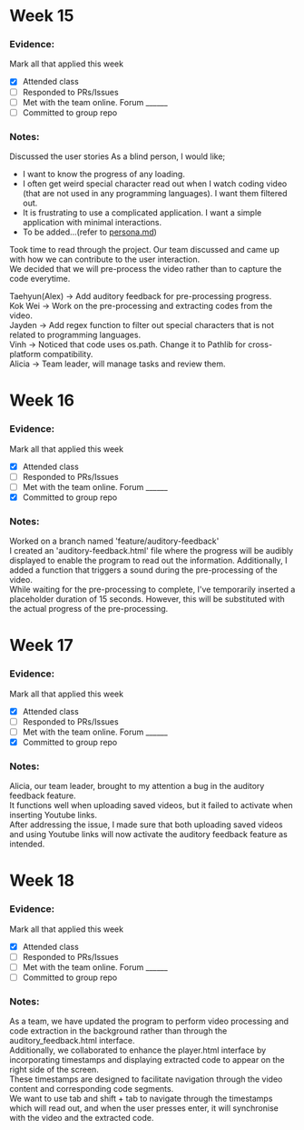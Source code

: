 # Week 15 

### Evidence:
Mark all that applied this week
- [x] Attended class
- [ ] Responded to PRs/Issues
- [ ] Met with the team online. Forum ______
- [ ] Committed to group repo

### Notes:
Discussed the user stories
As a blind person, I would like;
- I want to know the progress of any loading.
- I often get weird special character read out when I watch coding video
  (that are not used in any programming languages). I want them filtered out.
- It is frustrating to use a complicated application. I want a simple application with minimal interactions.
- To be added...(refer to [persona.md](../design/persona.md))

Took time to read through the project. Our team discussed and came up with how we can contribute to the user interaction.  
We decided that we will pre-process the video rather than to capture the code everytime.  

Taehyun(Alex) -> Add auditory feedback for pre-processing progress.  
Kok Wei -> Work on the pre-processing and extracting codes from the video.  
Jayden -> Add regex function to filter out special characters that is not related to programming languages.  
Vinh -> Noticed that code uses os.path. Change it to Pathlib for cross-platform compatibility.  
Alicia -> Team leader, will manage tasks and review them.


# Week 16

### Evidence:
Mark all that applied this week
- [x] Attended class
- [ ] Responded to PRs/Issues
- [ ] Met with the team online. Forum ______
- [x] Committed to group repo

### Notes: 
Worked on a branch named 'feature/auditory-feedback'  
I created an 'auditory-feedback.html' file where the progress will be audibly displayed to enable the program to read out
the information.
Additionally, I added a function that triggers a sound during the pre-processing of the video.  
While waiting for the pre-processing to complete, I've temporarily inserted a placeholder duration of 15 seconds.
However, this will be substituted with the actual progress of the pre-processing.



# Week 17 

### Evidence:
Mark all that applied this week
- [x] Attended class
- [ ] Responded to PRs/Issues
- [ ] Met with the team online. Forum ______
- [x] Committed to group repo

### Notes:
Alicia, our team leader, brought to my attention a bug in the auditory feedback feature.  
It functions well when uploading saved videos, but it failed to activate when inserting Youtube links.  
After addressing the issue, I made sure that both uploading saved videos and using Youtube links will now activate
the auditory feedback feature as intended.


# Week 18

### Evidence:
Mark all that applied this week
- [x] Attended class
- [ ] Responded to PRs/Issues
- [ ] Met with the team online. Forum ______
- [ ] Committed to group repo

### Notes: 
As a team, we have updated the program to perform video processing and code extraction in the background
rather than through the auditory_feedback.html interface.  
Additionally, we collaborated to enhance the player.html interface by incorporating timestamps and displaying 
extracted code to appear on the right side of the screen.  
These timestamps are designed to facilitate navigation through the video content and corresponding code segments.  
We want to use tab and shift + tab to navigate through the timestamps which will read out, and when the user presses
enter, it will synchronise with the video and the extracted code.
